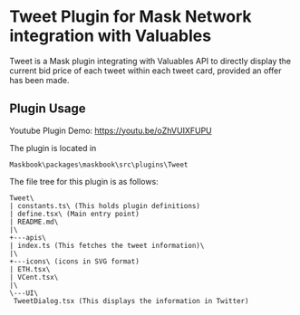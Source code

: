 # Tweet Plugin for Mask Network integration with Valuables

Tweet is a Mask plugin integrating with Valuables API to directly display the
current bid price of each tweet within each tweet card, provided an offer has
been made.

## Plugin Usage

Youtube Plugin Demo: <https://youtu.be/oZhVUIXFUPU>

The plugin is located in

`Maskbook\packages\maskbook\src\plugins\Tweet`

The file tree for this plugin is as follows:

```plaintext
Tweet\
| constants.ts\ (This holds plugin definitions)
| define.tsx\ (Main entry point)
| README.md\
|\
+---apis\
| index.ts (This fetches the tweet information)\
|\
+---icons\ (icons in SVG format)
| ETH.tsx\
| VCent.tsx\
|\
\---UI\
 TweetDialog.tsx (This displays the information in Twitter)
```
